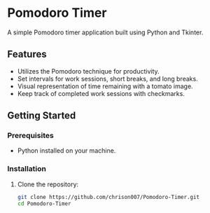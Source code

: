 # Pomodoro Timer

A simple Pomodoro timer application built using Python and Tkinter.

## Features

- Utilizes the Pomodoro technique for productivity.
- Set intervals for work sessions, short breaks, and long breaks.
- Visual representation of time remaining with a tomato image.
- Keep track of completed work sessions with checkmarks.

## Getting Started

### Prerequisites

- Python installed on your machine.

### Installation

1. Clone the repository:

   ```bash
   git clone https://github.com/chrison007/Pomodoro-Timer.git
   cd Pomodoro-Timer
